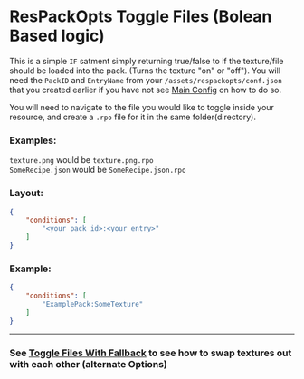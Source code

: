 # ResPackOpts Toggle Files (Bolean Based logic)

This is a simple `IF` satment simply returning true/false to if the texture/file should be loaded into the pack. (Turns the texture "on" or "off"). You will need the `PackID` and `EntryName` from your `/assets/respackopts/conf.json` that you created earlier if you have not see [Main Config](https://github.com/Network-For-Gamers/resourcepackoptsdocs/blob/main/MainConfig.md) on how to do so.
<br>

You will need to navigate to the file you would like to toggle inside your resource, and create a `.rpo` file for it in the same folder(directory).
<br>

### Examples:
`texture.png` would be `texture.png.rpo`<br>
`SomeRecipe.json` would be `SomeRecipe.json.rpo`
<br>

### Layout:
```json
{
    "conditions": [
        "<your pack id>:<your entry>"
    ]
}
```
### Example:
```json
{
    "conditions": [
        "ExamplePack:SomeTexture"
    ]
}
```
---

### See [Toggle Files With Fallback](https://github.com/Network-For-Gamers/resourcepackoptsdocs/blob/main/ToggleFilesWithFallback.md) to see how to swap textures out with each other (alternate Options)
